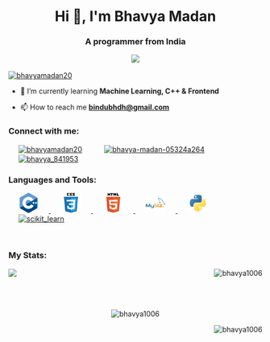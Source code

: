<h1 align="center">Hi 👋, I'm Bhavya Madan</h1>
<h3 align="center">A programmer from India</h3>

<p align='center'><img src='https://cdn-images-1.medium.com/v2/resize:fit:640/1*vJjJ3Mdok6Rvxx85IIRqBQ.gif' width=650></p>

<p align="left"> <a href="https://twitter.com/bhavyamadan20" target="_blank"><img src="https://img.shields.io/twitter/follow/bhavyamadan20?logo=twitter&style=for-the-badge" alt="bhavyamadan20" /></a> </p>

- 🌱 I’m currently learning **Machine Learning, C++ & Frontend**

- 📫 How to reach me **bindubhdh@gmail.com**

<h3 align="left">Connect with me:</h3>
<p align="left">
<a href="https://twitter.com/bhavyamadan20" target="_blank"><img align="center" src="https://raw.githubusercontent.com/rahuldkjain/github-profile-readme-generator/master/src/images/icons/Social/twitter.svg" alt="bhavyamadan20" height="30" width="40" hspace=20 /></a>
<a href="https://linkedin.com/in/bhavya-madan-05324a264" target="_blank"><img align="center" src="https://raw.githubusercontent.com/rahuldkjain/github-profile-readme-generator/master/src/images/icons/Social/linked-in-alt.svg" alt="bhavya-madan-05324a264" height="30" width="40" hspace=20 /></a>
<a href="https://instagram.com/bhavya_841953" target="_blank"><img align="center" src="https://raw.githubusercontent.com/rahuldkjain/github-profile-readme-generator/master/src/images/icons/Social/instagram.svg" alt="bhavya_841953" height="30" width="40" hspace=20 /></a>
</p>

<h3 align="left">Languages and Tools:</h3>
<p align="left"> <a href="https://www.w3schools.com/cpp/" target="_blank" rel="noreferrer"> <img src="https://raw.githubusercontent.com/devicons/devicon/master/icons/cplusplus/cplusplus-original.svg" alt="cplusplus" width="40" height="40" hspace=20 /> </a> <a href="https://www.w3schools.com/css/" target="_blank" rel="noreferrer"> <img src="https://raw.githubusercontent.com/devicons/devicon/master/icons/css3/css3-original-wordmark.svg" alt="css3" width="40" height="40" hspace=20 /> </a> <a href="https://www.w3.org/html/" target="_blank" rel="noreferrer"> <img src="https://raw.githubusercontent.com/devicons/devicon/master/icons/html5/html5-original-wordmark.svg" alt="html5" width="40" height="40" hspace=20 /> </a> <a href="https://www.mysql.com/" target="_blank" rel="noreferrer"> <img src="https://raw.githubusercontent.com/devicons/devicon/master/icons/mysql/mysql-original-wordmark.svg" alt="mysql" width="40" height="40" hspace=20 /> </a> <a href="https://www.python.org" target="_blank" rel="noreferrer"> <img src="https://raw.githubusercontent.com/devicons/devicon/master/icons/python/python-original.svg" alt="python" width="40" height="40" hspace=20 /> </a> <a href="https://scikit-learn.org/" target="_blank" rel="noreferrer"> <img src="https://upload.wikimedia.org/wikipedia/commons/0/05/Scikit_learn_logo_small.svg" alt="scikit_learn" width="40" height="40" hspace=20 /> </a> </p>
<br>
<h3 align="left">My Stats:</h3>
<p><img align="right" src="https://github-readme-stats.vercel.app/api?username=bhavya1006&show_icons=true&theme=radical#gh-dark-mode-only" alt="bhavya1006" /></p>

<p>
<img src='https://github-readme-stats.vercel.app/api/top-langs/?username=kartikver15gr8&layout=compact&theme=radical&custom_title=Languages' height=200>
</p>
<br><br>
<p align="center">
<img src="https://github-readme-streak-stats.herokuapp.com/?user=bhavya1006&theme=radical&border_radius=)](https://git.io/streak-stats" alt="bhavya1006" height=200/>
</p>

<p align="right"> <img src="https://komarev.com/ghpvc/?username=bhavya1006&label=Profile%20views&color=0e75b6&style=flat" alt="bhavya1006" /> </p>
